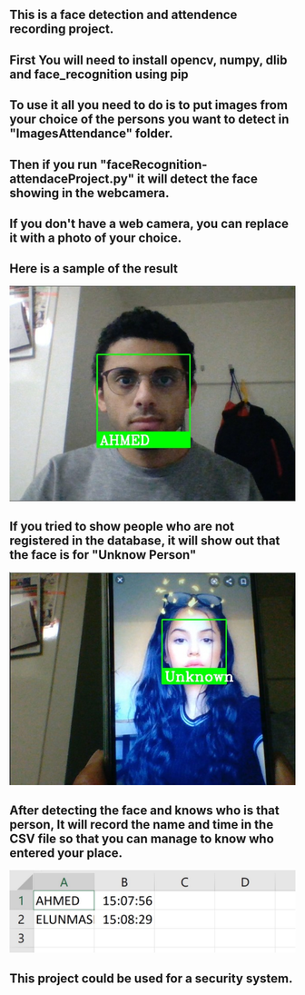
## This is a face detection and attendence recording project.
## First You will need to install opencv, numpy, dlib and face_recognition using pip
## To use it all you need to do is to put images from your choice of the persons you want to detect in "ImagesAttendance" folder. 
## Then if you run "faceRecognition-attendaceProject.py" it will detect the face showing in the webcamera. 
## If you don't have a web camera, you can replace it with a photo of your choice.
## Here is a sample of the result
<a href=""><img src="output\output_Ahmed.jpg" alt="Screenshot-10" border="0"></a>
## If you tried to show people who are not registered in the database, it will show out that the face is for "Unknow Person"
<a href=""><img src="output\UnknowFace_output.jpg" alt="Screenshot-10" border="0"></a>
## After detecting the face and knows who is that person, It will record the name and time in the CSV file so that you can manage to know who entered your place.
<a href=""><img src="output\csv_result.jpg" alt="Screenshot-10" border="0"></a>

## This project could be used for a security system.
